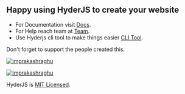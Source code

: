 ## Happy using HyderJS to create your website

- For Documentation visit [Docs](https://hyderjs.tech/docs/v1).
- For Help reach team at [Team](https://hyderjs.tech/).
- Use Hyderjs cli tool to make things easier [CLI Tool](https://npmjs.com/hyderjsapp).

Don't forget to support the people created this.

[![imprakashraghu](https://img.shields.io/badge/follow-imprakashraghu-blue)](https://github.com/imprakashraghu)

[![imprakashraghu](https://img.shields.io/badge/follow-vishwah13-blue)](https://github.com/vishwah13)

HyderJS is [MIT Licensed](https://hyderjs.tech/license).